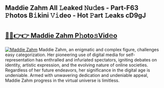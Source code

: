 ## Maddie Zahm All 𝙻eaked 𝙽u𝚍es - Part-F63 𝙿hotos B𝚒kini 𝚅𝚒deo - Hot 𝙿art 𝙻eaks cD9gJ

# <h2><a href="http://ld2yxk.urlbe.top/?page=Maddie+Zahm">🔗🔗👉👉 Maddie Zahm P𝚑oto𝚜Vid𝚎o</a></h2>

[![Maddie Zahm](https://i.imgur.com/eBuTRDB.gif)](http://ld2yxk.urlbe.top/?page=Maddie+Zahm)
Maddie Zahm, an enigmatic and complex figure, challenges easy categorization. Her pioneering use of digital media for self-representation has enthralled and infuriated spectators, igniting debates on identity, artistic expression, and the evolving nature of online societies. Regardless of her future endeavors, her significance in the digital age is undeniable. Armed with unwavering dedication and undeniable appeal, Maddie Zahm progress in the virtual universe is limitless.
